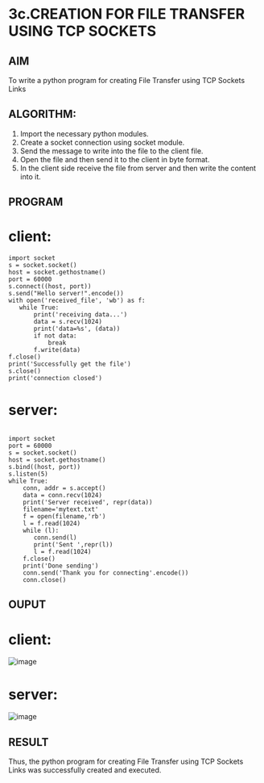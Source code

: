 # 3c.CREATION FOR FILE TRANSFER USING TCP SOCKETS
## AIM
To write a python program for creating File Transfer using TCP Sockets Links
## ALGORITHM:
1. Import the necessary python modules.
2. Create a socket connection using socket module.
3. Send the message to write into the file to the client file.
4. Open the file and then send it to the client in byte format.
5. In the client side receive the file from server and then write the content into it.
## PROGRAM
# client:
```
import socket 
s = socket.socket() 
host = socket.gethostname() 
port = 60000 
s.connect((host, port)) 
s.send("Hello server!".encode()) 
with open('received_file', 'wb') as f: 
   while True: 
       print('receiving data...') 
       data = s.recv(1024) 
       print('data=%s', (data)) 
       if not data: 
           break 
       f.write(data) 
f.close() 
print('Successfully get the file') 
s.close() 
print('connection closed')
```
# server:
```
 
import socket                    
port = 60000                    
s = socket.socket()              
host = socket.gethostname()      
s.bind((host, port))              
s.listen(5)                      
while True: 
    conn, addr = s.accept()      
    data = conn.recv(1024) 
    print('Server received', repr(data)) 
    filename='mytext.txt' 
    f = open(filename,'rb') 
    l = f.read(1024) 
    while (l): 
       conn.send(l) 
       print('Sent ',repr(l)) 
       l = f.read(1024) 
    f.close() 
    print('Done sending') 
    conn.send('Thank you for connecting'.encode()) 
    conn.close()
```
## OUPUT
# client:
![image](https://github.com/AasrithSairam/3c.FILE_TRANSFER_USING_TCP_SOCKETS/assets/139331438/2eb37ebf-5de9-4945-b6ca-3330c45d3478)
# server:
![image](https://github.com/AasrithSairam/3c.FILE_TRANSFER_USING_TCP_SOCKETS/assets/139331438/7298972e-fce7-4fc9-9bd9-70021e203438)

## RESULT
Thus, the python program for creating File Transfer using TCP Sockets Links was 
successfully created and executed.
